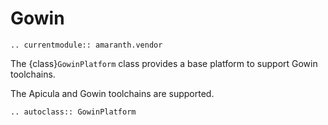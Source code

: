 # Gowin

```{eval-rst}
.. currentmodule:: amaranth.vendor
```

The {class}`GowinPlatform` class provides a base platform to support Gowin toolchains.

The Apicula and Gowin toolchains are supported.

```{eval-rst}
.. autoclass:: GowinPlatform
```
